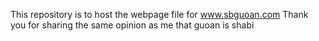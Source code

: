 This repository is to host the webpage file for www.sbguoan.com
Thank you for sharing the same opinion as me that guoan is shabi
